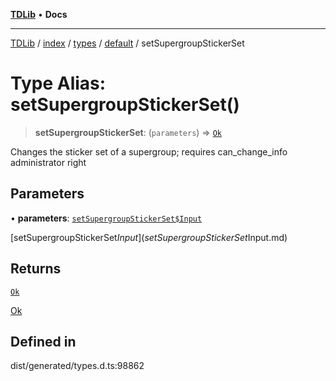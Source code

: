 [**TDLib**](../../../../../../README.md) • **Docs**

***

[TDLib](../../../../../../modules.md) / [index](../../../../../README.md) / [types](../../../README.md) / [default](../README.md) / setSupergroupStickerSet

# Type Alias: setSupergroupStickerSet()

> **setSupergroupStickerSet**: (`parameters`) => [`Ok`](Ok-1.md)

Changes the sticker set of a supergroup; requires can_change_info administrator right

## Parameters

• **parameters**: [`setSupergroupStickerSet$Input`](setSupergroupStickerSet$Input.md)

[setSupergroupStickerSet$Input](setSupergroupStickerSet$Input.md)

## Returns

[`Ok`](Ok-1.md)

[Ok](Ok-1.md)

## Defined in

dist/generated/types.d.ts:98862
